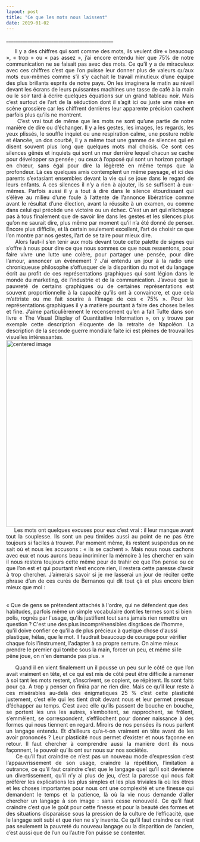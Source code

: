 ```yaml
---
layout: post
title: "Ce que les mots nous laissent"
date: 2019-01-02
---
```



\_____________________________________________


<div style="text-align: justify">
     Il y a des chiffres qui sont comme des mots, ils veulent dire « beaucoup », « trop » ou « pas assez », j’ai encore entendu hier que 75% de notre communication ne se faisait pas avec des mots. Ce qu’il y a de miraculeux avec ces chiffres c’est que l’on puisse leur donner plus de valeurs qu’aux mots eux-mêmes comme s’il s’y cachait le travail minutieux d’une équipe des plus brillants esprits de notre pays. On les imaginera le matin au réveil devant les écrans de leurs puissantes machines une tasse de café à la main ou le soir tard à écrire quelques équations sur un grand tableau noir. Mais c’est surtout de l’art de la séduction dont il s’agit ici ou juste une mise en scène grossière car les chiffrent derrières leur apparente précision cachent parfois plus qu’ils ne montrent.
</div>

<div style="text-align: justify">
     C’est vrai tout de même que les mots ne sont qu’une partie de notre manière de dire ou d’échanger. Il y a les gestes, les images, les regards, les yeux plissés, le souffle inquiet ou une respiration calme, une posture noble et élancée, un dos courbé, il y a même tout une gamme de silences qui en disent souvent plus long que quelques mots mal choisis. Ce sont ces silences gênés et inquiets qui sont un mur derrière lequel chacun se cache pour développer sa pensée ; ou ceux à l’opposé qui sont un horizon partagé en chœur, sans égal pour dire la légèreté en même temps que la profondeur. Là ces quelques amis contemplent un même paysage, et ici des parents s’extasiant ensembles devant la vie qui se joue dans le regard de leurs enfants. A ces silences il n’y a rien à ajouter, ils se suffisent à eux-mêmes. Parfois aussi il y a tout à dire dans le silence étourdissant qui s’élève au milieu d’une foule à l’attente de l’annonce libératrice comme avant le résultat d’une élection, avant la réussite à un examen, ou comme dans celui qui précède une victoire ou un échec. C’est un art qui n’échappe pas à tous finalement que de savoir lire dans les gestes et les silences plus qu’on ne saurait dire, plus même par moment qu’il n’a été donné de penser. Encore plus difficile, et là certain seulement excellent, l’art de choisir ce que l’on montre par nos gestes, l’art de se taire pour mieux dire.
</div>

<div style="text-align: justify">
     Alors faut-il s’en tenir aux mots devant toute cette palette de signes qui s’offre à nous pour dire ce que nous sommes ce que nous ressentons, pour faire vivre une lutte une colère, pour partager une pensée, pour dire l’amour, annoncer un événement ? J’ai entendu un jour à la radio une chroniqueuse philosophe s’offusquer de la disparition du mot et du langage écrit au profit de ces représentations graphiques qui sont légion dans le monde du marketing, de l’industrie et de la communication. J’avoue que la pauvreté de certains graphiques ou de certaines représentations est souvent proportionnelle à la capacité qu’ils ont à convaincre, et que cela m’attriste ou me fait sourire à l’image de ces « 75% ». Pour les représentations graphiques il y a matière pourtant à faire des choses belles et fine. J’aime particulièrement le recensement qu’en a fait Tufte dans son livre « The Visual Display of Quantitative Information », on y trouve par exemple cette description éloquente de la retraite de Napoléon.  La description de la seconde guerre mondiale faite ici est pleines de trouvailles visuelles intéressantes.
</div>

<div>
    <img class="marginauto" src="{{ '/assets/ob_ae0802_napoleon.png' | prepend: site.baseurl }}"
    alt="centered image"
    width="500"/>
</div>



<div style="text-align: justify">
     Les mots ont quelques excuses pour eux c’est vrai : il leur manque avant tout la souplesse. Ils sont un peu timides aussi au point de ne pas être toujours si faciles à trouver. Par moment même, ils restent suspendus on ne sait où et nous les accusons : « ils se cachent ». Mais nous nous cachons avec eux et nous aurons beau incriminer la mémoire à les chercher en vain il nous restera toujours cette même peur de trahir ce que l’on pense ou ce que l’on est et qui pourtant n’est encore rien, il restera cette paresse d’avoir à trop chercher. J’aimerais savoir si je me lasserai un jour de réciter cette phrase d’un de ces curés de Bernanos qui dit tout çà et plus encore bien mieux que moi :
</div>

<p>
  <br>« Que de gens se prétendent attachés à l'ordre, qui ne défendent que des habitudes, parfois même un simple vocabulaire dont les termes sont si bien polis, rognés par l'usage, qu'ils justifient tout sans jamais rien remettre en question ? C'est une des plus incompréhensibles disgrâces de l'homme, qu'il doive confier ce qu'il a de plus précieux à quelque chose d'aussi plastique, hélas, que le mot. Il faudrait beaucoup de courage pour vérifier chaque fois l'instrument, l'adapter à sa propre serrure. On aime mieux prendre le premier qui tombe sous la main, forcer un peu, et même si le pêne joue, on n'en demande pas plus. »
</p>

<div style="text-align: justify">
     Quand il en vient finalement un il pousse un peu sur le côté ce que l’on avait vraiment en tête, et ce qui est mis de côté peut être difficile à ramener à soi tant les mots restent, s’inscrivent, se copient, se répètent. Ils sont faits pour ça. A trop y penser on finira par ne rien dire. Mais ce qu’il leur reste à ces misérables au-delà des énigmatiques 25 % c’est cette plasticité justement, c’est elle qui les tient droit devant nous et leur permet presque d’échapper au temps. C’est avec elle qu’ils passent de bouche en bouche, se portent les uns les autres, s’emboitent, se rapprochent, se frôlent, s’emmêlent, se correspondent, s’effilochent pour donner naissance à des formes qui nous tiennent en regard. Miroirs de nos pensées ils nous parlent un langage entendu. Et d’ailleurs qu’a-t-on vraiment en tête avant de les avoir prononcés ? Leur plasticité nous permet d’exister et nous façonne en retour. Il faut chercher à comprendre aussi la manière dont ils nous façonnent, le pouvoir qu’ils ont sur nous sur nos sociétés.
</div>

<div style="text-align: justify">
     Ce qu’il faut craindre ce n’est pas un nouveau mode d’expression c’est l’appauvrissement de son usage, craindre la répétition, l’imitation à outrance, ce qu’il faut craindre c’est que le langage quel qu’il soit devienne un divertissement, qu’il n’y ai plus de jeu, c’est la paresse qui nous fait préférer les explications les plus simples et les plus triviales là où les êtres et les choses importantes pour nous ont une complexité et une finesse qui demandent le temps et la patience, là où la vie nous demande d’aller chercher un langage à son image : sans cesse renouvelé. Ce qu’il faut craindre c’est que le goût pour cette finesse et pour la beauté des formes et des situations disparaisse sous la pression de la culture de l’efficacité, que le langage soit subi et que rien ne s’y invente. Ce qu’il faut craindre ce n’est pas seulement la pauvreté du nouveau langage ou la disparition de l’ancien, c’est aussi que de l’un ou l’autre l’on puisse se contenter.
</div>
